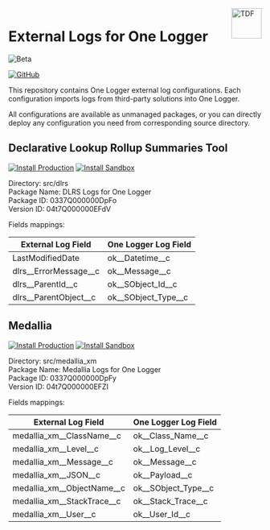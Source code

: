 <a href="https://kratapps.com/one-logger/plugins/external-logs-for-one-logger/">
  <img title="One Logger" alt="TDF" width="60px" height="60px" align="right"
       src="https://kratapps.com/images/external_logs_for_one_logger_logo_200_200.png"  />
</a>

# External Logs for One Logger

![Beta](https://img.shields.io/badge/beta-yellow)

[![GitHub](https://img.shields.io/badge/GitHub-Public-black?logo=github)](https://github.com/kratapps/external-logs-for-one-logger)

This repository contains One Logger external log configurations.
Each configuration imports logs from third-party solutions into One Logger.

All configurations are available as unmanaged packages, 
or you can directly deploy any configuration you need 
from corresponding source directory.

## Declarative Lookup Rollup Summaries Tool

[![Install Production](https://img.shields.io/badge/Unmanaged%20Package-Install%20Production-cyan)](https://login.salesforce.com/packaging/installPackage.apexp?p0=04t7Q000000EFdV)
[![Install Sandbox](https://img.shields.io/badge/Unmanaged%20Package-Install%20Sandbox-cyan)](https://test.salesforce.com/packaging/installPackage.apexp?p0=04t7Q000000EFdV)

Directory: src/dlrs  
Package Name: DLRS Logs for One Logger   
Package ID: 0337Q000000DpFo  
Version ID: 04t7Q000000EFdV  

Fields mappings:

| External Log Field    | One Logger Log Field |
|-----------------------|----------------------|
| LastModifiedDate      | ok__Datetime__c      |
| dlrs__ErrorMessage__c | ok__Message__c       |
| dlrs__ParentId__c     | ok__SObject_Id__c    |
| dlrs__ParentObject__c | ok__SObject_Type__c  |

## Medallia

[![Install Production](https://img.shields.io/badge/Unmanaged%20Package-Install%20Production-cyan)](https://login.salesforce.com/packaging/installPackage.apexp?p0=04t7Q000000EFZI)
[![Install Sandbox](https://img.shields.io/badge/Unmanaged%20Package-Install%20Sandbox-cyan)](https://test.salesforce.com/packaging/installPackage.apexp?p0=04t7Q000000EFZI)

Directory: src/medallia_xm  
Package Name: Medallia Logs for One Logger  
Package ID: 0337Q000000DpFy  
Version ID: 04t7Q000000EFZI  

Fields mappings:

| External Log Field         | One Logger Log Field |
|----------------------------|----------------------|
| medallia_xm__ClassName__c  | ok__Class_Name__c    |
| medallia_xm__Level__c      | ok__Log_Level__c     |
| medallia_xm__Message__c    | ok__Message__c       |
| medallia_xm__JSON__c       | ok__Payload__c       |
| medallia_xm__ObjectName__c | ok__SObject_Type__c  |
| medallia_xm__StackTrace__c | ok__Stack_Trace__c   |
| medallia_xm__User__c       | ok__User_Id__c       |
